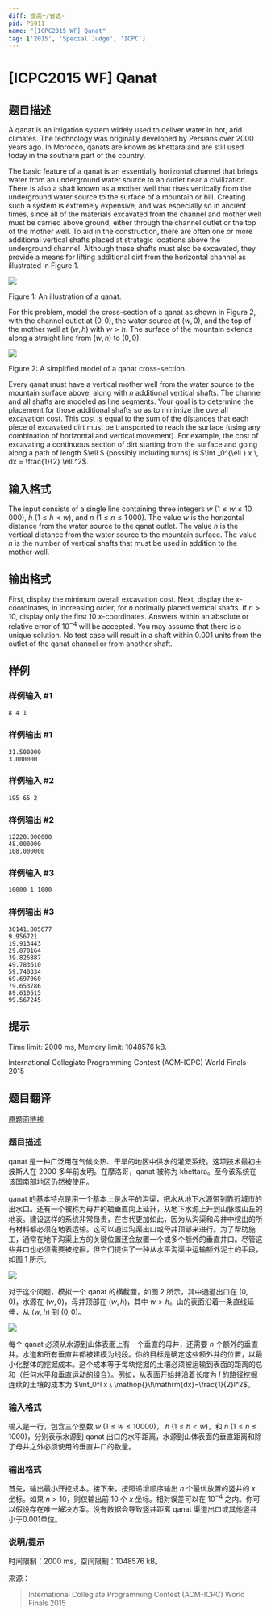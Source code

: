 ```yaml
---
diff: 提高+/省选-
pid: P6911
name: "[ICPC2015 WF] Qanat"
tag: ['2015', 'Special Judge', 'ICPC']
---
```

# [ICPC2015 WF] Qanat
## 题目描述

A qanat is an irrigation system widely used to deliver water in hot, arid climates. The technology was originally developed by Persians over 2000 years ago. In Morocco, qanats are known as khettara and are still used today in the southern part of the country.

The basic feature of a qanat is an essentially horizontal channel that brings water from an underground water source to an outlet near a civilization. There is also a shaft known as a mother well that rises vertically from the underground water source to the surface of a mountain or hill. Creating such a system is extremely expensive, and was especially so in ancient times, since all of the materials excavated from the channel and mother well must be carried above ground, either through the channel outlet or the top of the mother well. To aid in the construction, there are often one or more additional vertical shafts placed at strategic locations above the underground channel. Although these shafts must also be excavated, they provide a means for lifting additional dirt from the horizontal channel as illustrated in Figure 1.

  ![](https://vj.z180.cn/4dea3d690f1497e79acad3985c8a9915?v=1603314265) 

   Figure 1: An illustration of a qanat. 

For this problem, model the cross-section of a qanat as shown in Figure 2, with the channel outlet at $(0,0)$, the water source at $(w,0)$, and the top of the mother well at $(w,h)$ with $w > h$. The surface of the mountain extends along a straight line from $(w,h)$ to $(0,0)$.

  ![](https://vj.z180.cn/a58cc42544b91877083973369ca77d3c?v=1603314265) 

   Figure 2: A simplified model of a qanat cross-section. 

Every qanat must have a vertical mother well from the water source to the mountain surface above, along with $n$ additional vertical shafts. The channel and all shafts are modeled as line segments. Your goal is to determine the placement for those additional shafts so as to minimize the overall excavation cost. This cost is equal to the sum of the distances that each piece of excavated dirt must be transported to reach the surface (using any combination of horizontal and vertical movement). For example, the cost of excavating a continuous section of dirt starting from the surface and going along a path of length $\ell $ (possibly including turns) is $\int _0^{\ell } x \, dx = \frac{1}{2} \ell ^2$.
## 输入格式

The input consists of a single line containing three integers $w$ ($1 \le w \le 10\, 000$), $h$ ($1 \le h < w$), and $n$ ($1 \le n \le 1\, 000$). The value $w$ is the horizontal distance from the water source to the qanat outlet. The value $h$ is the vertical distance from the water source to the mountain surface. The value $n$ is the number of vertical shafts that must be used in addition to the mother well.
## 输出格式

First, display the minimum overall excavation cost. Next, display the $x$-coordinates, in increasing order, for $n$ optimally placed vertical shafts. If $n > 10$, display only the first $10$ $x$-coordinates. Answers within an absolute or relative error of $10^{-4}$ will be accepted. You may assume that there is a unique solution. No test case will result in a shaft within $0.001$ units from the outlet of the qanat channel or from another shaft.
## 样例

### 样例输入 #1
```
8 4 1

```
### 样例输出 #1
```
31.500000
3.000000

```
### 样例输入 #2
```
195 65 2

```
### 样例输出 #2
```
12220.000000
48.000000
108.000000

```
### 样例输入 #3
```
10000 1 1000

```
### 样例输出 #3
```
30141.885677
9.956721
19.913443
29.870164
39.826887
49.783610
59.740334
69.697060
79.653786
89.610515
99.567245

```
## 提示

Time limit: 2000 ms, Memory limit: 1048576 kB. 

 International Collegiate Programming Contest (ACM-ICPC) World Finals 2015
## 题目翻译

[原题面链接](https://icpc.global/worldfinals/problems/2015-ICPC-World-Finals/icpc2015.pdf)

### **题目描述**

qanat 是一种广泛用在气候炎热、干旱的地区中供水的灌溉系统。这项技术最初由波斯人在 $2000$ 多年前发明。在摩洛哥，qanat 被称为 khettara。至今该系统在该国南部地区仍然被使用。

qanat 的基本特点是用一个基本上是水平的沟渠，把水从地下水源带到靠近城市的出水口。还有一个被称为母井的轴垂直向上延升，从地下水源上升到山脉或山丘的地表。建设这样的系统非常昂贵，在古代更加如此，因为从沟渠和母井中挖出的所有材料都必须在地表运输。这可以通过沟渠出口或母井顶部来进行。为了帮助施工，通常在地下沟渠上方的关键位置还会放置一个或多个额外的垂直井口。尽管这些井口也必须需要被挖掘，但它们提供了一种从水平沟渠中运输额外泥土的手段，如图 $1$ 所示。

![](https://cdn.luogu.com.cn/upload/image_hosting/s71tofvr.png)

对于这个问题，模拟一个 qanat 的横截面，如图 $2$ 所示，其中通道出口在 $(0,0)$，水源在 $(w,0)$，母井顶部在 $(w,h)$，其中 $w > h$。山的表面沿着一条直线延伸，从 $(w,h)$ 到 $(0,0)$。

![](https://cdn.luogu.com.cn/upload/image_hosting/4bk00ojs.png)

每个 qanat 必须从水源到山体表面上有一个垂直的母井，还需要 $n$ 个额外的垂直井。水道和所有垂直井都被建模为线段。你的目标是确定这些额外井的位置，以最小化整体的挖掘成本。这个成本等于每块挖掘的土壤必须被运输到表面的距离的总和（任何水平和垂直运动的组合）。例如，从表面开始并沿着长度为 $l$ 的路径挖掘连续的土壤的成本为 $\int_0^l x \ \mathop{}\!\mathrm{dx}=\frac{1}{2}l^2$。

### **输入格式**

输入是一行，包含三个整数 $w$ $(1\le w\le 10000)$， $h$ $(1\le h<w)$，和 $n$ $(1\le n\le 1000)$，分别表示水源到 qanat 出口的水平距离，水源到山体表面的垂直距离和除了母井之外必须使用的垂直井口的数量。

### **输出格式**

首先，输出最小开挖成本。接下来，按照递增顺序输出 $n$ 个最优放置的竖井的 $x$ 坐标。如果 $n > 10$，则仅输出前 $10$ 个 $x$ 坐标。相对误差可以在 $10^{-4}$ 之内。你可以假设存在唯一解决方案。没有数据会导致竖井距离 qanat 渠道出口或其他竖井小于0.001单位。

### **说明/提示**

时间限制：$2000$ ms，空间限制：$1048576$ kB。

来源：

> International Collegiate Programming Contest (ACM-ICPC) World Finals 2015
